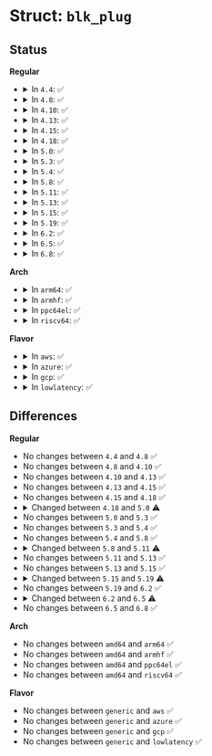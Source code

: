 # Struct: <code>blk_plug</code>

## Status
<b>Regular</b>
<ul>
<li>
<details>
<summary>In <code>4.4</code>: ✅</summary>

```c
struct blk_plug {
    struct list_head list;
    struct list_head mq_list;
    struct list_head cb_list;
};
```
</details>
</li>
<li>
<details>
<summary>In <code>4.8</code>: ✅</summary>

```c
struct blk_plug {
    struct list_head list;
    struct list_head mq_list;
    struct list_head cb_list;
};
```
</details>
</li>
<li>
<details>
<summary>In <code>4.10</code>: ✅</summary>

```c
struct blk_plug {
    struct list_head list;
    struct list_head mq_list;
    struct list_head cb_list;
};
```
</details>
</li>
<li>
<details>
<summary>In <code>4.13</code>: ✅</summary>

```c
struct blk_plug {
    struct list_head list;
    struct list_head mq_list;
    struct list_head cb_list;
};
```
</details>
</li>
<li>
<details>
<summary>In <code>4.15</code>: ✅</summary>

```c
struct blk_plug {
    struct list_head list;
    struct list_head mq_list;
    struct list_head cb_list;
};
```
</details>
</li>
<li>
<details>
<summary>In <code>4.18</code>: ✅</summary>

```c
struct blk_plug {
    struct list_head list;
    struct list_head mq_list;
    struct list_head cb_list;
};
```
</details>
</li>
<li>
<details>
<summary>In <code>5.0</code>: ✅</summary>

```c
struct blk_plug {
    struct list_head mq_list;
    struct list_head cb_list;
    short unsigned int rq_count;
    bool multiple_queues;
};
```
</details>
</li>
<li>
<details>
<summary>In <code>5.3</code>: ✅</summary>

```c
struct blk_plug {
    struct list_head mq_list;
    struct list_head cb_list;
    short unsigned int rq_count;
    bool multiple_queues;
};
```
</details>
</li>
<li>
<details>
<summary>In <code>5.4</code>: ✅</summary>

```c
struct blk_plug {
    struct list_head mq_list;
    struct list_head cb_list;
    short unsigned int rq_count;
    bool multiple_queues;
};
```
</details>
</li>
<li>
<details>
<summary>In <code>5.8</code>: ✅</summary>

```c
struct blk_plug {
    struct list_head mq_list;
    struct list_head cb_list;
    short unsigned int rq_count;
    bool multiple_queues;
};
```
</details>
</li>
<li>
<details>
<summary>In <code>5.11</code>: ✅</summary>

```c
struct blk_plug {
    struct list_head mq_list;
    struct list_head cb_list;
    short unsigned int rq_count;
    bool multiple_queues;
    bool nowait;
};
```
</details>
</li>
<li>
<details>
<summary>In <code>5.13</code>: ✅</summary>

```c
struct blk_plug {
    struct list_head mq_list;
    struct list_head cb_list;
    short unsigned int rq_count;
    bool multiple_queues;
    bool nowait;
};
```
</details>
</li>
<li>
<details>
<summary>In <code>5.15</code>: ✅</summary>

```c
struct blk_plug {
    struct list_head mq_list;
    struct list_head cb_list;
    short unsigned int rq_count;
    bool multiple_queues;
    bool nowait;
};
```
</details>
</li>
<li>
<details>
<summary>In <code>5.19</code>: ✅</summary>

```c
struct blk_plug {
    struct request *mq_list;
    struct request *cached_rq;
    short unsigned int nr_ios;
    short unsigned int rq_count;
    bool multiple_queues;
    bool has_elevator;
    bool nowait;
    struct list_head cb_list;
};
```
</details>
</li>
<li>
<details>
<summary>In <code>6.2</code>: ✅</summary>

```c
struct blk_plug {
    struct request *mq_list;
    struct request *cached_rq;
    short unsigned int nr_ios;
    short unsigned int rq_count;
    bool multiple_queues;
    bool has_elevator;
    bool nowait;
    struct list_head cb_list;
};
```
</details>
</li>
<li>
<details>
<summary>In <code>6.5</code>: ✅</summary>

```c
struct blk_plug {
    struct request *mq_list;
    struct request *cached_rq;
    short unsigned int nr_ios;
    short unsigned int rq_count;
    bool multiple_queues;
    bool has_elevator;
    struct list_head cb_list;
};
```
</details>
</li>
<li>
<details>
<summary>In <code>6.8</code>: ✅</summary>

```c
struct blk_plug {
    struct request *mq_list;
    struct request *cached_rq;
    short unsigned int nr_ios;
    short unsigned int rq_count;
    bool multiple_queues;
    bool has_elevator;
    struct list_head cb_list;
};
```
</details>
</li>
</ul>
<b>Arch</b>
<ul>
<li>
<details>
<summary>In <code>arm64</code>: ✅</summary>

```c
struct blk_plug {
    struct list_head mq_list;
    struct list_head cb_list;
    short unsigned int rq_count;
    bool multiple_queues;
};
```
</details>
</li>
<li>
<details>
<summary>In <code>armhf</code>: ✅</summary>

```c
struct blk_plug {
    struct list_head mq_list;
    struct list_head cb_list;
    short unsigned int rq_count;
    bool multiple_queues;
};
```
</details>
</li>
<li>
<details>
<summary>In <code>ppc64el</code>: ✅</summary>

```c
struct blk_plug {
    struct list_head mq_list;
    struct list_head cb_list;
    short unsigned int rq_count;
    bool multiple_queues;
};
```
</details>
</li>
<li>
<details>
<summary>In <code>riscv64</code>: ✅</summary>

```c
struct blk_plug {
    struct list_head mq_list;
    struct list_head cb_list;
    short unsigned int rq_count;
    bool multiple_queues;
};
```
</details>
</li>
</ul>
<b>Flavor</b>
<ul>
<li>
<details>
<summary>In <code>aws</code>: ✅</summary>

```c
struct blk_plug {
    struct list_head mq_list;
    struct list_head cb_list;
    short unsigned int rq_count;
    bool multiple_queues;
};
```
</details>
</li>
<li>
<details>
<summary>In <code>azure</code>: ✅</summary>

```c
struct blk_plug {
    struct list_head mq_list;
    struct list_head cb_list;
    short unsigned int rq_count;
    bool multiple_queues;
};
```
</details>
</li>
<li>
<details>
<summary>In <code>gcp</code>: ✅</summary>

```c
struct blk_plug {
    struct list_head mq_list;
    struct list_head cb_list;
    short unsigned int rq_count;
    bool multiple_queues;
};
```
</details>
</li>
<li>
<details>
<summary>In <code>lowlatency</code>: ✅</summary>

```c
struct blk_plug {
    struct list_head mq_list;
    struct list_head cb_list;
    short unsigned int rq_count;
    bool multiple_queues;
};
```
</details>
</li>
</ul>

## Differences
<b>Regular</b>
<ul>
<li>
No changes between <code>4.4</code> and <code>4.8</code> ✅
</li>
<li>
No changes between <code>4.8</code> and <code>4.10</code> ✅
</li>
<li>
No changes between <code>4.10</code> and <code>4.13</code> ✅
</li>
<li>
No changes between <code>4.13</code> and <code>4.15</code> ✅
</li>
<li>
No changes between <code>4.15</code> and <code>4.18</code> ✅
</li>
<li>
<details>
<summary>Changed between <code>4.18</code> and <code>5.0</code> ⚠️</summary>
<ul>
<li>
<b>Field added. </b>
<code>short unsigned int rq_count</code>
</li>
<li>
<b>Field added. </b>
<code>bool multiple_queues</code>
</li>
<li>
<b>Field removed. </b>
<code>struct list_head list</code>
</li>
</ul>
</details>
</li>
<li>
No changes between <code>5.0</code> and <code>5.3</code> ✅
</li>
<li>
No changes between <code>5.3</code> and <code>5.4</code> ✅
</li>
<li>
No changes between <code>5.4</code> and <code>5.8</code> ✅
</li>
<li>
<details>
<summary>Changed between <code>5.8</code> and <code>5.11</code> ⚠️</summary>
<ul>
<li>
<b>Field added. </b>
<code>bool nowait</code>
</li>
</ul>
</details>
</li>
<li>
No changes between <code>5.11</code> and <code>5.13</code> ✅
</li>
<li>
No changes between <code>5.13</code> and <code>5.15</code> ✅
</li>
<li>
<details>
<summary>Changed between <code>5.15</code> and <code>5.19</code> ⚠️</summary>
<ul>
<li>
<b>Field added. </b>
<code>struct request *cached_rq</code>
</li>
<li>
<b>Field added. </b>
<code>short unsigned int nr_ios</code>
</li>
<li>
<b>Field added. </b>
<code>bool has_elevator</code>
</li>
<li>
<b>Field type changed. </b>
<code>struct list_head mq_list</code> ➡️ <code>struct request *mq_list</code>
</li>
</ul>
</details>
</li>
<li>
No changes between <code>5.19</code> and <code>6.2</code> ✅
</li>
<li>
<details>
<summary>Changed between <code>6.2</code> and <code>6.5</code> ⚠️</summary>
<ul>
<li>
<b>Field removed. </b>
<code>bool nowait</code>
</li>
</ul>
</details>
</li>
<li>
No changes between <code>6.5</code> and <code>6.8</code> ✅
</li>
</ul>
<b>Arch</b>
<ul>
<li>
No changes between <code>amd64</code> and <code>arm64</code> ✅
</li>
<li>
No changes between <code>amd64</code> and <code>armhf</code> ✅
</li>
<li>
No changes between <code>amd64</code> and <code>ppc64el</code> ✅
</li>
<li>
No changes between <code>amd64</code> and <code>riscv64</code> ✅
</li>
</ul>
<b>Flavor</b>
<ul>
<li>
No changes between <code>generic</code> and <code>aws</code> ✅
</li>
<li>
No changes between <code>generic</code> and <code>azure</code> ✅
</li>
<li>
No changes between <code>generic</code> and <code>gcp</code> ✅
</li>
<li>
No changes between <code>generic</code> and <code>lowlatency</code> ✅
</li>
</ul>
